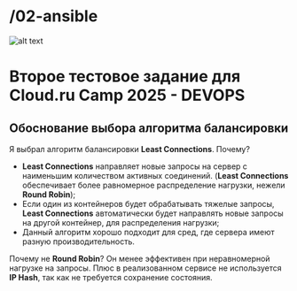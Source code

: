 # /02-ansible
![alt text](https://ih1.redbubble.net/image.4689746859.7973/st,small,507x507-pad,300x300,f8f8f8.jpg)
# Второе тестовое задание для Cloud.ru Camp 2025 - DEVOPS

## Обоснование выбора алгоритма балансировки

Я выбрал алгоритм балансировки **Least Connections**.
Почему?
- **Least Connections** направляет новые запросы на сервер с наименьшим количеством активных соединений. (**Least Connections** обеспечивает более равномерное распределение нагрузки, нежели **Round Robin**);
- Если один из контейнеров будет обрабатывать тяжелые запросы, **Least Connections** автоматически будет направлять новые запросы на другой контейнер, для распределения нагрузки;
- Данный алгоритм хорошо подходит для сред, где сервера имеют разную производительность.

Почему не **Round Robin**? Он менее эффективен при неравномерной нагрузке на запросы. Плюс в реализованном сервисе не используется **IP Hash**, так как не требуется сохранение состояния.
